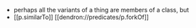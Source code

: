 

- perhaps all the variants of a thing are members of a class, but
- [[p.similarTo]] [[dendron://predicates/p.forkOf]]
